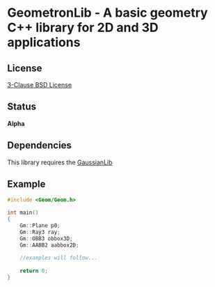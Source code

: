 GeometronLib - A basic geometry C++ library for 2D and 3D applications
======================================================================

License
-------

[3-Clause BSD License](https://github.com/LukasBanana/GaussianLib/blob/master/LICENSE.txt)

Status
------

**Alpha**

Dependencies
------------

This library requires the [GaussianLib](https://github.com/LukasBanana/GaussianLib)

Example
-------

```cpp
#include <Geom/Geom.h>

int main()
{
    Gm::Plane p0;
    Gm::Ray3 ray;
    Gm::OBB3 obbox3D;
    Gm::AABB2 aabbox2D;
    
    //examples will follow...
    
    return 0;
}
```


